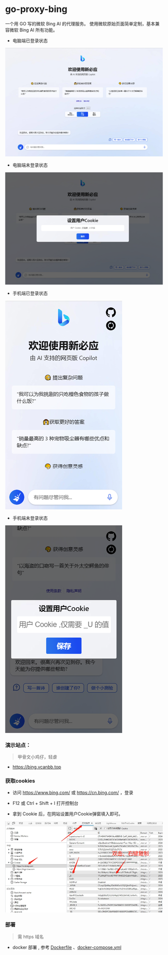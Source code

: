 # go-proxy-bing

一个用 GO 写的微软 Bing AI 的代理服务。 使用微软原始页面简单定制，基本兼容微软 Bing AI 所有功能。

- 电脑端已登录状态

![电脑已登录](./docs/img/1.png)

- 电脑端未登录状态

![电脑未登录](./docs/img/2.png)

- 手机端已登录状态

![手机已登录](./docs/img/3.png)

- 手机端未登录状态

![手机未登录](./docs/img/4.png)

### 演示站点：

> 甲骨文小鸡仔，轻虐

- https://bing.vcanbb.top

### 获取cookies

- 访问 https://www.bing.com/ 或 https://cn.bing.com/ ，登录

- F12 或 Ctrl + Shift + I 打开控制台

- 拿到 Cookie 后，在网站设置用户Cookie弹窗填入即可。

![获取Cookie](./docs/img/5.png)

### 部署

> 需 https 域名

- docker 部署 , 参考 [Dockerfile](./docker/Dockerfile) 、[docker-compose.yml](./docker/docker-compose.yml)